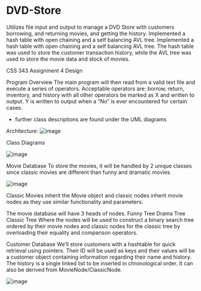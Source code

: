 # DVD-Store
Utilizes file input and output to manage a DVD Store with customers borrowing, and returning movies, and getting the history. Implemented a hash table with open chaining and a self balancing AVL tree. Implemented a hash table with open chaining and a self balancing AVL tree. The hash table was used to store the customer transaction history, while the AVL tree was used to store the movie data and stock of movies.

CSS 343 Assignment 4 Design

Program Overview 
The main program will then read from a valid text file and execute a series of operators.
Acceptable operators are: borrow, return, inventory, and history with all other operators be marked as X and written to output. Y is written to output when a “No” is ever encountered for certain cases. 
* further class descriptions are found under the UML diagrams

Architecture:
![image](https://user-images.githubusercontent.com/53063791/153732192-31b81985-e29c-4655-88e3-ab0b593a922f.png)


Class Diagrams

![image](https://user-images.githubusercontent.com/53063791/153732241-40afd41f-2342-43bb-a122-edc32c5a6b64.png)


Movie Database
To store the movies, it will be handled by 2 unique classes since classic movies are different than funny and dramatic movies.

![image](https://user-images.githubusercontent.com/53063791/153732224-0bb784c3-def3-4773-8a37-4c85dd702fab.png)

Classic Movies inherit the Movie object and classic nodes inherit movie nodes as they use similar functionality and parameters.

The movie database will have 3 heads of nodes. 
Funny Tree
Drama Tree
Classic Tree
Where the nodes will be used to construct a binary search tree ordered by their movie nodes and classic nodes for the classic tree by overloading their equality and comparison operators.


Customer Database
We’ll store customers with a hashtable for quick retrieval using pointers. Their ID will be used as keys and their values will be a customer object containing information regarding their name and history. The history is a single linked list to be inserted in chronological order. It can also be derived from MovieNode/ClassicNode.

![image](https://user-images.githubusercontent.com/53063791/153732270-3f2803eb-2b74-44c0-a193-2f3190f24501.png)


